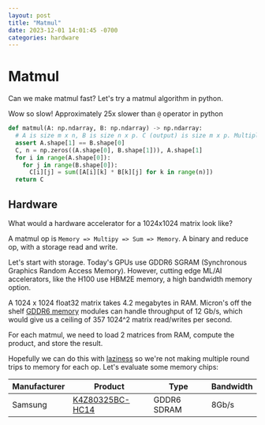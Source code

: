 ```yaml
---
layout: post
title: "Matmul"
date: 2023-12-01 14:01:45 -0700
categories: hardware
---
```


# Matmul

Can we make matmul fast? Let's try a matmul algorithm in python.

Wow so slow! Approximately 25x slower than `@` operator in python

```python
def matmul(A: np.ndarray, B: np.ndarray) -> np.ndarray:
  # A is size m x n, B is size n x p. C (output) is size m x p. Multiply->Add
  assert A.shape[1] == B.shape[0]
  C, n = np.zeros((A.shape[0], B.shape[1])), A.shape[1]
  for i in range(A.shape[0]):
    for j in range(B.shape[0]):
      C[i][j] = sum([A[i][k] * B[k][j] for k in range(n)])
  return C
```

## Hardware

What would a hardware accelerator for a 1024x1024 matrix look like?

A matmul op is `Memory => Multipy => Sum => Memory`. A binary and reduce op, with a storage read and write.

Let's start with storage. Today's GPUs use GDDR6 SGRAM (Synchronous Graphics Random Access Memory). However, cutting edge ML/AI accelerators, like the H100 use HBM2E memory, a high bandwidth memory option.

A 1024 x 1024 float32 matrix takes 4.2 megabytes in RAM. Micron's off the shelf [GDDR6 memory](https://www.arrow.com/en/products/mt61m256m32je-12-aata/micron-technology)
modules can handle throughput of 12 Gb/s, which would give us a ceiling of 357 1024^2 matrix
read/writes per second.

For each matmul, we need to load 2 matrices from RAM, compute the product, and store the result.

Hopefully we can do this with [laziness](https://en.wikipedia.org/wiki/Lazy_evaluation) so we're not making multiple
round trips to memory for each op. Let's evaluate some memory chips:

| Manufacturer | Product                                                                                  | Type        | Bandwidth |
| ------------ | ---------------------------------------------------------------------------------------- | ----------- | --------- |
| Samsung      | [K4Z80325BC-HC14](https://www.arrow.com/en/products/k4z80325bc-hc14/samsung-electronics) | GDDR6 SDRAM | 8Gb/s     |
